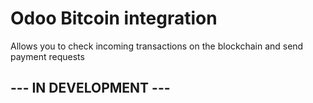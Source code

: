 # Odoo Bitcoin integration

Allows you to check incoming transactions on the blockchain and send payment requests

## --- IN DEVELOPMENT ---